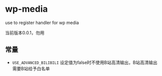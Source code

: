 # wp-media
use to register handler for wp media

当前版本0.0.1，勿用

## 常量
* `USE_ADVANCED_BILIBILI` 设定值为false时不使用B站高清输出，B站高清输出需要B站给予白名单